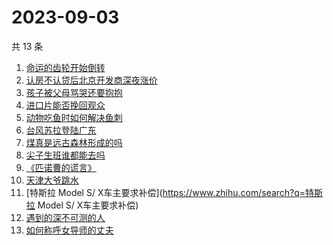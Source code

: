 # 2023-09-03

共 13 条

<!-- BEGIN ZHIHUSEARCH -->
<!-- 最后更新时间 Sun Sep 03 2023 12:11:01 GMT+0800 (China Standard Time) -->
1. [命运的齿轮开始倒转](https://www.zhihu.com/search?q=命运的齿轮开始倒转)
1. [认房不认贷后北京开发商深夜涨价](https://www.zhihu.com/search?q=认房不认贷后北京开发商深夜涨价)
1. [孩子被父母骂哭还要抱抱](https://www.zhihu.com/search?q=孩子被父母骂哭还要抱抱)
1. [进口片能否挽回观众](https://www.zhihu.com/search?q=进口片能否挽回观众)
1. [动物吃鱼时如何解决鱼刺](https://www.zhihu.com/search?q=动物吃鱼时如何解决鱼刺)
1. [台风苏拉登陆广东](https://www.zhihu.com/search?q=台风苏拉登陆广东)
1. [煤真是远古森林形成的吗](https://www.zhihu.com/search?q=煤真是远古森林形成的吗)
1. [尖子生班谁都能去吗](https://www.zhihu.com/search?q=尖子生班谁都能去吗)
1. [《匹诺曹的谎言》](https://www.zhihu.com/search?q=《匹诺曹的谎言》)
1. [天津大爷跳水](https://www.zhihu.com/search?q=天津大爷跳水)
1. [特斯拉 Model S/ X车主要求补偿](https://www.zhihu.com/search?q=特斯拉 Model S/ X车主要求补偿)
1. [遇到的深不可测的人](https://www.zhihu.com/search?q=遇到的深不可测的人)
1. [如何称呼女导师的丈夫](https://www.zhihu.com/search?q=如何称呼女导师的丈夫)
<!-- END ZHIHUSEARCH -->
